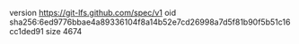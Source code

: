 version https://git-lfs.github.com/spec/v1
oid sha256:6ed9776bbae4a89336104f8a14b52e7cd26998a7d5f81b90f5b51c16cc1ded91
size 4674
